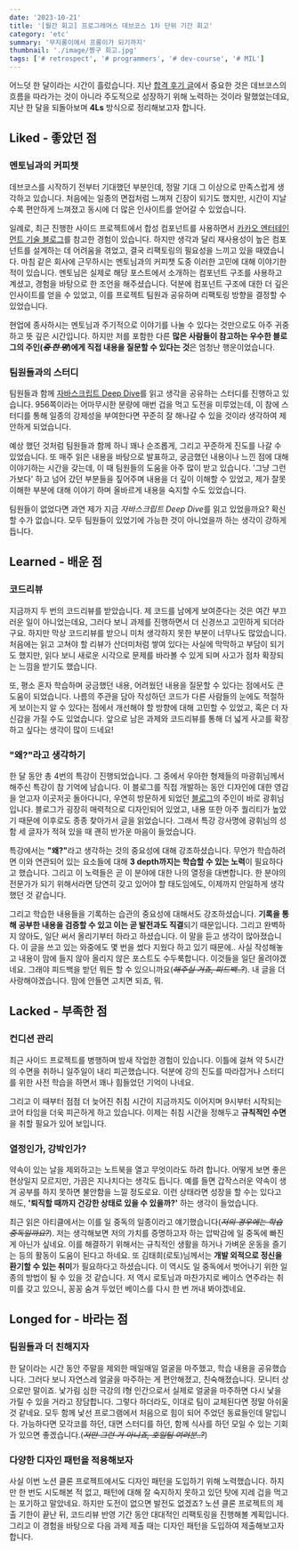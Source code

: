 ```yaml
---
date: '2023-10-21'
title: '[월간 회고] 프로그래머스 데브코스 1차 단위 기간 회고'
category: 'etc'
summary: '무지롱이에서 프롱이가 되기까지'
thumbnail: './image/짱구 회고.jpg'
tags: ['# retrospect', '# programmers', '# dev-course', '# MIL']
---
```


어느덧 한 달이라는 시간이 흘렀습니다. 지난 [합격 후기 글](https://seongminn.netlify.app/etc/programmers-dev-course-5th/)에서 중요한 것은 데브코스의 흐름을 따라가는 것이 아니라 주도적으로 성장하기 위해 노력하는 것이라 말했었는데요, 지난 한 달을 되돌아보며 **4Ls** 방식으로 정리해보고자 합니다.

## Liked - 좋았던 점

### 멘토님과의 커피챗

데브코스를 시작하기 전부터 기대했던 부분인데, 정말 기대 그 이상으로 만족스럽게 생각하고 있습니다. 처음에는 일종의 면접처럼 느껴져 긴장이 되기도 했지만, 시간이 지날수록 편안하게 느껴졌고 동시에 더 많은 인사이트를 얻어갈 수 있었습니다.

일례로, 최근 진행한 사이드 프로젝트에서 합성 컴포넌트를 사용하면서 [카카오 엔터테인먼트 기술 블로그](https://fe-developers.kakaoent.com/2022/220731-composition-component/)를 참고한 경험이 있습니다. 하지만 생각과 달리 재사용성이 높은 컴포넌트를 설계하는 데 어려움을 겪었고, 결국 리팩토링의 필요성을 느끼고 있을 때였습니다. 마침 같은 회사에 근무하시는 멘토님과의 커피챗 도중 이러한 고민에 대해 이야기한 적이 있습니다. 멘토님은 실제로 해당 포스트에서 소개하는 컴포넌트 구조를 사용하고 계셨고, 경험을 바탕으로 한 조언을 해주셨습니다. 덕분에 컴포넌트 구조에 대한 더 깊은 인사이트를 얻을 수 있었고, 이를 프로젝트 팀원과 공유하며 리팩토링 방향을 결정할 수 있었습니다.

현업에 종사하시는 멘토님과 주기적으로 이야기를 나눌 수 있다는 것만으로도 아주 귀중하고 뜻 깊은 시간입니다. 하지만 저를 포함한 다른 **많은 사람들이 참고하는 우수한 블로그의 주인(_<s>중 한 명</s>_)에게 직접 내용을 질문할 수 있다는 것**은 엄청난 행운이었습니다.

### 팀원들과의 스터디

팀원들과 함께 [자바스크립트 Deep Dive](https://www.yes24.com/Product/Goods/92742567)를 읽고 생각을 공유하는 스터디를 진행하고 있습니다. 956쪽이라는 어마무시한 분량에 매번 겁을 먹고 도전을 미루었는데, 이 참에 스터디를 통해 일종의 강제성을 부여한다면 꾸준히 잘 해나갈 수 있을 것이라 생각하여 제안하게 되었습니다.

예상 했던 것처럼 팀원들과 함께 하니 꽤나 순조롭게, 그리고 꾸준하게 진도를 나갈 수 있었습니다. 또 매주 읽은 내용을 바탕으로 발표하고, 궁금했던 내용이나 느낀 점에 대해 이야기하는 시간을 갖는데, 이 때 팀원들의 도움을 아주 많이 받고 있습니다. '그냥 그런가보다' 하고 넘어 갔던 부분들을 짚어주며 내용을 더 깊이 이해할 수 있었고, 제가 잘못 이해한 부분에 대해 이야기 하며 올바르게 내용을 숙지할 수도 있었습니다.

팀원들이 없었다면 과연 제가 지금 *자바스크립트 Deep Dive*를 읽고 있었을까요? 확신할 수가 없습니다. 모두 팀원들이 있었기에 가능한 것이 아니었을까 하는 생각이 강하게 듭니다.

## Learned - 배운 점

### 코드리뷰

지금까지 두 번의 코드리뷰를 받았습니다. 제 코드를 남에게 보여준다는 것은 여간 부끄러운 일이 아니었는데요, 그러다 보니 과제를 진행하면서 더 신경쓰고 고민하게 되더라구요. 하지만 막상 코드리뷰를 받으니 미처 생각하지 못한 부분이 너무나도 많았습니다. 처음에는 읽고 고쳐야 할 리뷰가 산더미처럼 쌓여 있다는 사실에 막막하고 부담이 되기도 했지만, 읽다 보니 새로운 시각으로 문제를 바라볼 수 있게 되며 사고가 점차 확장되는 느낌을 받기도 했습니다.

또, 평소 혼자 학습하며 궁금했던 내용, 어려웠던 내용을 질문할 수 있다는 점에서도 큰 도움이 되었습니다. 나름의 주관을 담아 작성하던 코드가 다른 사람들의 눈에도 적절하게 보이는지 알 수 있다는 점에서 개선해야 할 방향에 대해 고민할 수 있었고, 혹은 더 자신감을 가질 수도 있었습니다. 앞으로 남은 과제와 코드리뷰를 통해 더 넓게 사고를 확장하고 싶다는 생각이 많이 드네요!

### "왜?"라고 생각하기

한 달 동안 총 4번의 특강이 진행되었습니다. 그 중에서 우아한 형제들의 마광휘님께서 해주신 특강이 참 기억에 남습니다. 이 블로그를 직접 개발하는 동안 디자인에 대한 영감을 얻고자 이곳저곳 돌아다니다, 우연히 방문하게 되었던 [블로그](https://vallista.kr/)의 주인이 바로 광휘님입니다. 블로그가 굉장히 매력적으로 디자인되어 있었고, 내용 또한 아주 퀄리티가 높았기 때문에 이후로도 종종 찾아가서 글을 읽었습니다. 그래서 특강 강사명에 광휘님의 성함 세 글자가 적혀 있을 때 괜히 반가운 마음이 들었습니다.

특강에서는 <b>"왜?"</b>라고 생각하는 것의 중요성에 대해 강조하셨습니다. 무언가 학습하려면 이와 연관되어 있는 요소들에 대해 **3 depth까지는 학습할 수 있는 노력**이 필요하다고 했습니다. 그리고 이 노력들은 곧 이 분야에 대한 나의 열정을 대변합니다. 한 분야의 전문가가 되기 위해서라면 당연히 갖고 있어야 할 태도임에도, 이제까지 안일하게 생각했던 것 같습니다.

그리고 학습한 내용들을 기록하는 습관의 중요성에 대해서도 강조하셨습니다. **기록을 통해 공부한 내용을 검증할 수 있고 이는 곧 발전과도 직결**되기 때문입니다. 그리고 완벽하지 않아도, 일단 써서 올리기부터 하라고 하셨습니다. 이 말을 듣고 생각이 많아졌습니다. 이 글을 쓰고 있는 와중에도 몇 번을 썼다 지웠다 하고 있기 때문에.. 사실 작성해놓고 내용이 맘에 들지 않아 올리지 않은 포스트도 수두룩합니다. 이것들을 일단 올려야겠네요. 그래야 피드백을 받던 뭐든 할 수 있으니까요(<s>_해주실 거죠, 피드백..?_</s>). 내 글을 더 사랑해야겠습니다. 맘에 안들면 고치면 되죠, 뭐.

## Lacked - 부족한 점

### 컨디션 관리

최근 사이드 프로젝트를 병행하며 밤새 작업한 경험이 있습니다. 이틀에 걸쳐 약 5시간의 수면을 취하니 일주일이 내리 피곤했습니다. 덕분에 강의 진도를 따라잡거나 스터디를 위한 사전 학습을 하면서 꽤나 힘들었던 기억이 나네요.

그리고 이 때부터 점점 더 늦어진 취침 시간이 지금까지도 이어지며 9시부터 시작되는 코어 타임을 더욱 피곤하게 하고 있습니다. 이제는 취침 시간을 정해두고 **규칙적인 수면**을 취할 필요가 있어 보입니다.

### 열정인가, 강박인가?

약속이 있는 날을 제외하고는 노트북을 열고 무엇이라도 하려 합니다. 어떻게 보면 좋은 현상일지 모르지만, 가끔은 지나치다는 생각도 듭니다. 예를 들면 갑작스러운 약속이 생겨 공부를 하지 못하면 불안함을 느낄 정도로요. 이런 상태라면 성장을 할 수는 있다고 해도, **'퇴직할 때까지 건강한 상태로 있을 수 있을까?'** 하는 생각이 들었습니다.

최근 읽은 아티클에서는 이를 일 중독의 일종이라고 얘기했습니다(_<s>저의 경우에는 학습 중독일까요?</s>_). 저는 생각해보면 저의 가치를 증명하고자 하는 압박감에 일 중독에 빠진 게 아닌가 싶네요. 이를 해결하기 위해서는 규칙적인 생활을 하거나 가벼운 운동을 즐기는 등의 활동이 도움이 된다고 하네요. 또 김태희(로토)님께서는 **개발 외적으로 정신을 환기할 수 있는 취미**가 필요하다고 하셨습니다. 이 역시도 일 중독에서 벗어나기 위한 일종의 방법이 될 수 있을 것 같습니다. 저 역시 로토님과 마찬가지로 베이스 연주라는 취미를 갖고 있으니, 꽁꽁 숨겨 두었던 베이스를 다시 한 번 꺼내 봐야겠네요.

## Longed for - 바라는 점

### 팀원들과 더 친해지자

한 달이라는 시간 동안 주말을 제외한 매일매일 얼굴을 마주했고, 학습 내용을 공유했습니다. 그러다 보니 자연스레 얼굴을 마주하는 게 편안해졌고, 친숙해졌습니다. 모니터 상으로만 말이죠. 낯가림 심한 극강의 I형 인간으로서 실제로 얼굴을 마주하면 다시 낯을 가릴 수 있을 거라고 장담합니다. 그렇다 하더라도, 이대로 팀이 교체된다면 정말 아쉬울 것 같네요. 모두 함께 낯선 프로그램에서 처음으로 힘이 되어 주었던 동료들인데 말입니다. 가능하다면 모각코를 하던, 대면 스터디를 하던, 함께 식사를 하던 모일 수 있는 기회가 있으면 좋겠습니다.(_<s>저만 그런 거 아니죠, 호일팀 여러분..?</s>_)

### 다양한 디자인 패턴을 적용해보자

사실 이번 노션 클론 프로젝트에서도 디자인 패턴을 도입하기 위해 노력했습니다. 하지만 한 번도 시도해본 적 없고, 패턴에 대해 잘 숙지하지 못하고 있던 탓에 지레 겁을 먹고는 포기하고 말았네요. 하지만 도전이 없으면 발전도 없겠죠? 노션 클론 프로젝트의 제출 기한이 끝난 뒤, 코드리뷰 반영 기간 동안 대대적인 리팩토링을 진행해볼 계획입니다. 그리고 이 경험을 바탕으로 다음 과제 제출 때는 디자인 패턴을 도입하여 제출해보고자 합니다.
